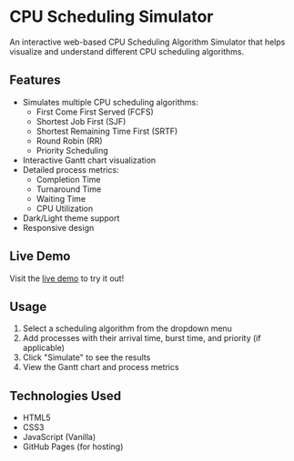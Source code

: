 # CPU Scheduling Simulator

An interactive web-based CPU Scheduling Algorithm Simulator that helps visualize and understand different CPU scheduling algorithms.

## Features

- Simulates multiple CPU scheduling algorithms:
  - First Come First Served (FCFS)
  - Shortest Job First (SJF)
  - Shortest Remaining Time First (SRTF)
  - Round Robin (RR)
  - Priority Scheduling
- Interactive Gantt chart visualization
- Detailed process metrics:
  - Completion Time
  - Turnaround Time
  - Waiting Time
  - CPU Utilization
- Dark/Light theme support
- Responsive design

## Live Demo

Visit the [live demo](https://thakursaiprakash12.github.io/cpuschedulingsimulator/) to try it out!

## Usage

1. Select a scheduling algorithm from the dropdown menu
2. Add processes with their arrival time, burst time, and priority (if applicable)
3. Click "Simulate" to see the results
4. View the Gantt chart and process metrics

## Technologies Used

- HTML5
- CSS3
- JavaScript (Vanilla)
- GitHub Pages (for hosting) 
